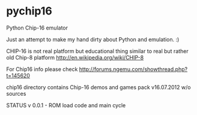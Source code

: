 pychip16
========

Python Chip-16 emulator

Just an attempt to make my hand dirty about Python and emulation. :)

CHIP-16 is not real platform but educational thing similar to real but rather old Chip-8 platform http://en.wikipedia.org/wiki/CHIP-8

For Chip16 info please check http://forums.ngemu.com/showthread.php?t=145620

chip16 directory contains Chip-16 demos and games pack v16.07.2012 w/o sources

STATUS
v 0.0.1 - ROM load code and main cycle 